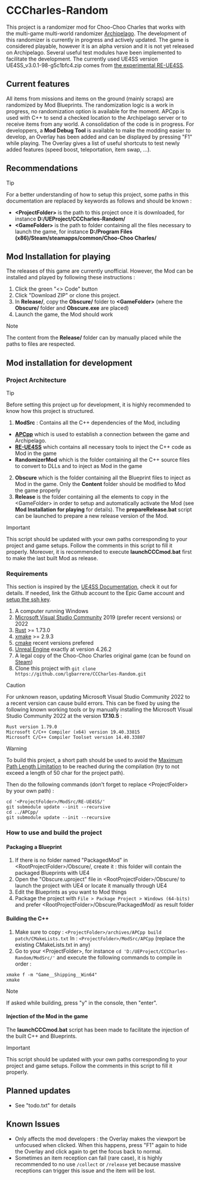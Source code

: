 # CCCharles-Random
This project is a randomizer mod for Choo-Choo Charles that works with the multi-game multi-world randomizer [Archipelago](https://archipelago.gg/).
The development of this randomizer is currently in progress and actively updated.
The game is considered playable, however it is an alpha version and it is not yet released on Archipelago.
Several useful test modules have been implemented to facilitate the development.
The currently used UE4SS version UE4SS_v3.0.1-98-g5c1bfc4.zip comes from [the experimental RE-UE4SS](https://github.com/UE4SS-RE/RE-UE4SS/releases/tag/experimental).

## Current features
All items from missions and items on the ground (mainly scraps) are randomized by Mod Blueprints.
The randomization logic is a work in progress, no randomization option is available for the moment.
APCpp is used with C++ to send a checked location to the Archipelago server or to receive items from any world.
A consolidation of the code is in progress.
For developpers, a **Mod Debug Tool** is available to make the modding easier to develop, an Overlay has been added and can be displayed by pressing "F1" while playing.
The Overlay gives a list of useful shortcuts to test newly added features (speed boost, teleportation, item swap, ...).

## Recommendations
> [!TIP]
> For a better understanding of how to setup this project, some paths in this documentation are replaced by keywords as follows and should be known :
* **\<ProjectFolder\>** is the path to this project once it is downloaded, for instance **D:/UEProject/CCCharles-Random/**
* **\<GameFolder\>** is the path to folder containing all the files necessary to launch the game, for instance **D:/Program Files (x86)/Steam/steamapps/common/Choo-Choo Charles/**

## Mod Installation for playing
The releases of this game are currently unofficial. However, the Mod can be installed and played by following these instructions :
1. Click the green "<> Code" button
2. Click "Download ZIP" or clone this project.
3. In **Release/**, copy the **Obscure/** folder to **\<GameFolder\>** (where the **Obscure/** folder and **Obscure.exe** are placed)
4. Launch the game, the Mod should work
> [!NOTE]
> The content from the **Release/** folder can by manually placed while the paths to files are respected.

## Mod installation for development
### Project Architecture
> [!TIP]
> Before setting this project up for development, it is highly recommended to know how this project is structured.
1. **ModSrc** : Contains all the C++ dependencies of the Mod, including
* [**APCpp**](https://github.com/N00byKing/APCpp) which is used to establish a connection between the game and Archipelago.
* [**RE-UE4SS**](https://github.com/UE4SS-RE/RE-UE4SS) which contains all necessary tools to inject the C++ code as Mod in the game
* **RandomizerMod** which is the folder containing all the C++ source files to convert to DLLs and to inject as Mod in the game
2. **Obscure** which is the folder containing all the Blueprint files to inject as Mod in the game. Only the **Content** folder should be modified to Mod the game properly
3. **Release** is the folder containing all the elements to copy in the \<GameFolder\> in order to setup and automatically activate the Mod (see **Mod Installation for playing** for details). The **prepareRelease.bat** script can be launched to prepare a new release version of the Mod.
> [!IMPORTANT]
> This script should be updated with your own paths corresponding to your project and game setups.
> Follow the comments in this script to fill it properly. Moreover, it is recommended to execute **launchCCCmod.bat** first to make the last built Mod as release.

### Requirements
This section is inspired by the [UE4SS Documentation](https://docs.ue4ss.com/dev/index.html), check it out for details.
If needed, link the Github account to the Epic Game account and [setup the ssh key](https://www.youtube.com/watch?v=X40b9x9BFGo).
1. A computer running Windows
2. [Microsoft Visual Studio Community](https://visualstudio.microsoft.com/fr/vs/community/) 2019 (prefer recent versions) or 2022
3. [Rust](https://www.rust-lang.org/tools/install) >= 1.73.0
4. [xmake](https://xmake.io/#/) >= 2.9.3
5. [cmake](https://cmake.org/download/) recent versions prefered
6. [Unreal Engine](https://www.unrealengine.com/en-US/download) exactly at version 4.26.2
7. A legal copy of the Choo-Choo Charles original game (can be found on [Steam](https://store.steampowered.com/))
8. Clone this project with ``git clone https://github.com/lgbarrere/CCCharles-Random.git``

> [!CAUTION]
> For unknown reason, updating Microsoft Visual Studio Community 2022 to a recent version can cause build errors.
> This can be fixed by using the following known working tools or by manually installing the Microsoft Visual Studio Community 2022 at the version **17.10.5** :
```
Rust version 1.79.0
Microsoft C/C++ Compiler (x64) version 19.40.33815
Microsoft C/C++ Compiler Toolset version 14.40.33807
```

> [!WARNING]
> To build this project, a short path should be used to avoid the [Maximum Path Length Limitation](https://learn.microsoft.com/en-us/windows/win32/fileio/maximum-file-path-limitation?tabs=registry) to be reached during the compilation (try to not exceed a length of 50 char for the project path).

Then do the following commands (don't forget to replace \<ProjectFolder\> by your own path) :
```
cd '<ProjectFolder>/ModSrc/RE-UE4SS/'
git submodule update --init --recursive
cd ../APCpp/
git submodule update --init --recursive
```

### How to use and build the project
#### Packaging a Blueprint
1. If there is no folder named "PackagedMod" in \<RootProjectFolder\>/Obscure/, create it : this folder will contain the packaged Blueprints with UE4
2. Open the "Obscure.uproject" file in \<RootProjectFolder\>/Obscure/ to launch the project with UE4 or locate it manually through UE4
3. Edit the Blueprints as you want to Mod things
4. Package the project with `File > Package Project > Windows (64-bits)` and prefer \<RootProjectFolder\>/Obscure/PackagedMod/ as result folder
#### Building the C++
1. Make sure to copy :
``<ProjectFolder>/archives/APCpp build patch/CMakeLists.txt``
In :
``<ProjectFolder>/ModSrc/APCpp`` (replace the existing CMakeLists.txt in any)
2. Go to your \<ProjectFolder\>, for instance ``cd 'D:/UEProject/CCCharles-Random/ModSrc/'`` and execute the following commands to compile in order :
```
xmake f -m "Game__Shipping__Win64"
xmake
```
> [!NOTE]
> If asked while building, press "y" in the console, then "enter".

#### Injection of the Mod in the game
The **launchCCCmod.bat** script has been made to facilitate the injection of the built C++ and Blueprints.
> [!IMPORTANT]
> This script should be updated with your own paths corresponding to your project and game setups.
> Follow the comments in this script to fill it properly.

## Planned updates
* See "todo.txt" for details

## Known Issues
* Only affects the mod developers : the Overlay makes the viewport be unfocused when clicked. When this happens, press "F1" again to hide the Overlay and click again to get the focus back to normal.
* Sometimes an item reception can fail (rare case), it is highly recommended to no use ``/collect`` or ``/release`` yet because massive receptions can trigger this issue and the item will be lost.
